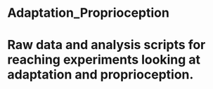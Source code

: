 # Adaptation_Proprioception

# Raw data and analysis scripts for reaching experiments looking at adaptation and proprioception.

